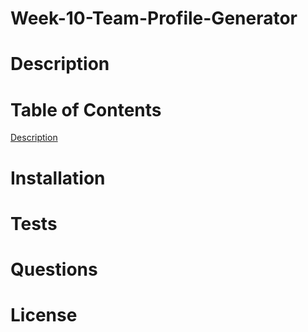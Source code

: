 # Week-10-Team-Profile-Generator

# Description

# Table of Contents
[Description](#Description)
# Installation

# Tests

# Questions

# License
